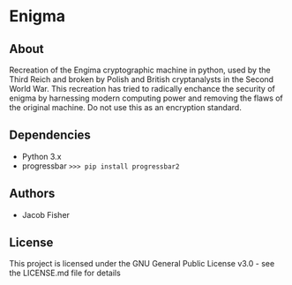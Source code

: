 # Enigma
## About
Recreation of the Engima cryptographic machine in python, used by the Third Reich and broken by Polish and British cryptanalysts in the Second World War. This recreation has tried to radically enchance the security of enigma by harnessing modern computing power and removing the flaws of the original machine. Do not use this as an encryption standard.

## Dependencies
- Python 3.x
- progressbar `>>> pip install progressbar2`

## Authors
-  Jacob Fisher

## License
This project is licensed under the GNU General Public License v3.0 - see the LICENSE.md file for details
